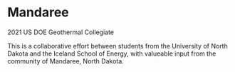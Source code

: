 # Mandaree
2021 US DOE Geothermal Collegiate

This is a collaborative effort between students from the University of North Dakota and the Iceland School of Energy, with valueable input from the community of Mandaree, North Dakota.
